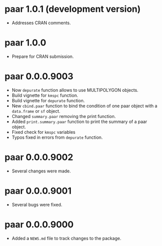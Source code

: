 # paar 1.0.1 (development version)

* Addresses CRAN comments.

# paar 1.0.0

* Prepare for CRAN submission.

# paar 0.0.0.9003 

* Now `depurate` function allows to use MULTIPOLYGON objects.
* Build vignette for `kmspc` function. 
* Build vignette for `depurate` function. 
* New `cbind.paar` function to bind the condition of one paar object with a 
`data.frame` or `sf` object.
* Changed `summary.paar` removing the print function. 
* Added `print.summary.paar` function to print the summary of a paar object.
* Fixed check for `kmspc` variables
* Typos fixed in errors from `depurate` function. 

# paar 0.0.0.9002

* Several changes were made.

# paar 0.0.0.9001

* Several bugs were fixed.

# paar 0.0.0.9000

* Added a `NEWS.md` file to track changes to the package.
